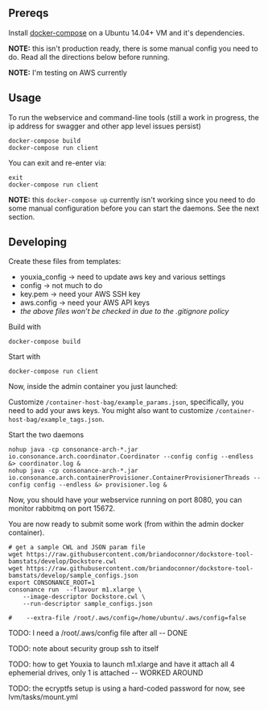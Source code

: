 ## Prereqs

Install [docker-compose](https://docs.docker.com/compose/install/) on a Ubuntu 14.04+ VM and it's dependencies.

**NOTE:** this isn't production ready, there is some manual config you need to do. Read all the directions below before running.

**NOTE:** I'm testing on AWS currently

## Usage

To run the webservice and command-line tools (still a work in progress, the ip address for swagger and other app level issues persist)

    docker-compose build
    docker-compose run client

You can exit and re-enter via:

    exit
    docker-compose run client

**NOTE:** this `docker-compose up` currently isn't working since you need to do some manual configuration before you can start the daemons. See the next section.

## Developing

Create these files from templates:

* youxia_config -> need to update aws key and various settings
* config -> not much to do
* key.pem -> need your AWS SSH key
* aws.config -> need your AWS API keys
* *the above files won’t be checked in due to the .gitignore policy*

Build with

    docker-compose build

Start with

    docker-compose run client

Now, inside the admin container you just launched:

Customize `/container-host-bag/example_params.json`, specifically, you need to add your aws keys.  You might also want to customize `/container-host-bag/example_tags.json`.

Start the two daemons

    nohup java -cp consonance-arch-*.jar io.consonance.arch.coordinator.Coordinator --config config --endless &> coordinator.log &
    nohup java -cp consonance-arch-*.jar io.consonance.arch.containerProvisioner.ContainerProvisionerThreads --config config --endless &> provisioner.log &

Now, you should have your webservice running on port 8080, you can monitor rabbitmq on port 15672.

You are now ready to submit some work (from within the admin docker container).

    # get a sample CWL and JSON param file
    wget https://raw.githubusercontent.com/briandoconnor/dockstore-tool-bamstats/develop/Dockstore.cwl
    wget https://raw.githubusercontent.com/briandoconnor/dockstore-tool-bamstats/develop/sample_configs.json
    export CONSONANCE_ROOT=1
    consonance run  --flavour m1.xlarge \
        --image-descriptor Dockstore.cwl \
        --run-descriptor sample_configs.json

    #    --extra-file /root/.aws/config=/home/ubuntu/.aws/config=false



TODO: I need a /root/.aws/config file after all -- DONE

TODO: note about security group ssh to itself

TODO: how to get Youxia to launch m1.xlarge and have it attach all 4 ephemerial drives, only 1 is attached -- WORKED AROUND

TODO: the ecryptfs setup is using a hard-coded password for now, see lvm/tasks/mount.yml
